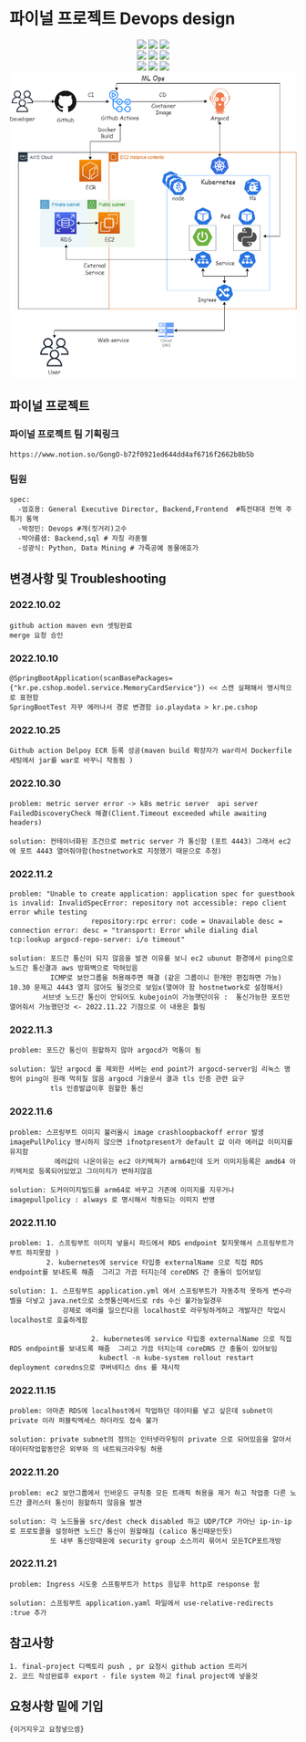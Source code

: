 # 파이널 프로젝트 Devops design
<div align=center>
<img src="https://img.shields.io/badge/Amazon EC2-FF9900?style=flat&logo=Amazon Ec2&logoColor=white">
<img src="https://img.shields.io/badge/Amazon RDS-527FFF.svg?style=flat&logo=Amazon RDS&logoColor=white">
<img src="https://img.shields.io/badge/MySQL-4479A1.svg?style=flat&logo=MySQL&logoColor=white">

</div>

<div align=center>
	<img src="https://img.shields.io/badge/Kubernetes-326CE5.svg?style=flat&logo=kubernetes&logoColor=white">
	<img src="https://img.shields.io/badge/Docker-2496ED.svg?style=flat&logo=Docker&logoColor=white">
	<img src="https://img.shields.io/badge/Github Actions-2088FF.svg?style=flat&logo=githubactions&logoColor=white">
	
	
</div>

<div align=center>
<img src="https://img.shields.io/badge/Spring Boot-6DB33F.svg?style=flat&logo=Spring Boot&logoColor=white">
<img src="https://img.shields.io/badge/HTML5-E34F26.svg?style=flat&logo=html5&logoColor=white">
<img src="https://img.shields.io/badge/JavaScript-F7DF1E.svg?style=flat&logo=JavaScript&logoColor=white">

</div>

<div align=center>
</div>
<div align=center>
<img src="https://github.com/gazami99/final-project/blob/main/image/finalproject.drawio.png">
</div>

## 파이널 프로젝트

### 파이널 프로젝트 팀 기획링크

	https://www.notion.so/GongO-b72f0921ed644dd4af6716f2662b8b5b


### 팀원
	spec:
	  -엄호용: General Executive Director, Backend,Frontend  #특전대대 전역 주특기 통역
	  -박정민: Devops #개(짓거리)고수
	  -박아름샘: Backend,sql # 자칭 라푼젤
	  -성광식: Python, Data Mining # 가죽공예 동물애호가


## 변경사항 및 Troubleshooting
### 2022.10.02 

	github action maven evn 셋팅완료
	merge 요청 승인  
	
### 2022.10.10
	
	@SpringBootApplication(scanBasePackages= {"kr.pe.cshop.model.service.MemoryCardService"}) << 스캔 실패해서 명시적으로 표현함 
	SpringBootTest 자꾸 에러나서 경로 변경함 io.playdata > kr.pe.cshop
	
### 2022.10.25

	Github action Delpoy ECR 등록 성공(maven build 확장자가 war라서 Dockerfile 세팅에서 jar를 war로 바꾸니 작동됨 )
	
### 2022.10.30
	
	problem: metric server error -> k8s metric server  api server FailedDiscoveryCheck 해결(Client.Timeout exceeded while awaiting headers)
	
	solution: 컨테이너화된 조건으로 metric server 가 통신함 (포트 4443) 그래서 ec2에 포트 4443 열어줘야함(hostnetwork로 지정했기 때문으로 추정)
	
### 2022.11.2

	problem: "Unable to create application: application spec for guestbook is invalid: InvalidSpecError: repository not accessible: repo client error while testing 
						repository:rpc error: code = Unavailable desc = connection error: desc = "transport: Error while dialing dial tcp:lookup argocd-repo-server: i/o timeout"
	
	solution: 포드간 통신이 되지 않음을 발견 이유를 보니 ec2 ubunut 환경에서 ping으로 노드간 통신결과 aws 방화벽으로 막혀있음
	          ICMP로 보안그룹을 허용해주면 해결 (같은 그룹이니 한개만 편집하면 가능) 10.30 문제고 4443 열지 않아도 될것으로 보임x(열여아 함 hostnetwork로 설정해서)
            서브넷 노드간 통신이 안되어도 kubejoin이 가능햇던이유 :  통신가능한 포트만 열어줘서 가능했던것 <- 2022.11.22 기점으로 이 내용은 틀림
	
### 2022.11.3
	
	problem: 포드간 통신이 원할하지 않아 argocd가 먹통이 됨
	
	solution: 일단 argocd 를 제외한 서버는 end point가 argocd-server임 리눅스 명렁어 ping이 원래 먹히질 않음 argocd 기술문서 결과 tls 인증 관련 요구
	          tls 인증발급이후 원할한 통신 
	
### 2022.11.6

	problem: 스프링부트 이미지 불러올시 image crashloopbackoff error 발생imagePullPolicy 명시하지 않으면 ifnotpresent가 default 값 이라 에러값 이미지를 유지함
	           에러값이 나온이유는 ec2 아키텍쳐가 arm64인데 도커 이미지등록은 amd64 아키텍처로 등록되어있었고 그이미지가 변하지않음
						 
	solution: 도커이미지빌드를 arm64로 바꾸고 기존에 이미지를 지우거나 imagepullpolicy : always 로 명시해서 작동되는 이미지 반영
	 
	 
### 2022.11.10

	problem: 1. 스프링부트 이미지 넣을시 파드에서 RDS endpoint 찾지못해서 스프링부트가 부트 하지못함 )
	         2. kubernetes에 service 타입중 externalName 으로 직접 RDS endpoint를 보내도록 해줌  그리고 가끔 터지는데 coreDNS 간 충돌이 있어보임	 
					 
	solution: 1. 스프링부트 application.yml 에서 스프링부트가 자동추적 못하게 변수라벨을 더넣고 java.net으로 소켓통신메서드로 rds 수신 불가능일경우
	             강제로 에러를 일으킨다음 localhost로 라우팅하게하고 개발자간 작업시 localhost로 호출하게함 
	             
						2. kubernetes에 service 타입중 externalName 으로 직접 RDS endpoint를 보내도록 해줌  그리고 가끔 터지는데 coreDNS 간 충돌이 있어보임	   
						  kubectl -n kube-system rollout restart deployment coredns으로 쿠버네티스 dns 를 재시작
	 
### 2022.11.15

	problem: 아마존 RDS에 localhost에서 작업하던 데이터를 넣고 싶은데 subnet이 private 이라 퍼블릭엑세스 하더라도 접속 불가
	
	solution: private subnet의 정의는 인터넷라우팅이 private 으로 되어있음을 알아서 데이터작업할동안은 외부와 의 네트워크라우팅 허용
	 

### 2022.11.20

	problem: ec2 보안그룹에서 인바운드 규칙중 모든 트래픽 허용을 제거 하고 작업중 다른 노드간 클러스터 통신이 원할하지 않음을 발견
	
	solution: 각 노드들을 src/dest check disabled 하고 UDP/TCP 가아닌 ip-in-ip 로 프로토콜을 설정하면 노드간 통신이 원할해짐 (calico 통신때문인듯)
	          또 내부 통신망때문에 security group 소스끼리 묶어서 모든TCP포트개방
	 
### 2022.11.21
	
	problem: Ingress 시도중 스프릥부트가 https 응답후 http로 response 함
		
	solution: 스프링부트 application.yaml 파일에서 use-relative-redirects :true 추가 


	
	
## 참고사항

	1. final-project 디렉토리 push , pr 요청시 github action 트리거
	2. 코드 작성완료후 export - file system 하고 final project에 넣을것 

## 요청사항 밑에 기입 

	{이거지우고 요청넣으셈} 
	

